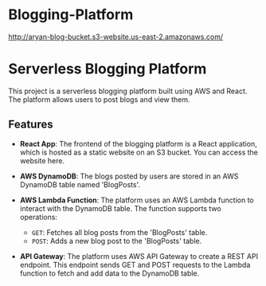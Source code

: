 # Blogging-Platform
http://aryan-blog-bucket.s3-website.us-east-2.amazonaws.com/
# Serverless Blogging Platform

This project is a serverless blogging platform built using AWS and React. The platform allows users to post blogs and view them.

## Features

- **React App**: The frontend of the blogging platform is a React application, which is hosted as a static website on an S3 bucket. You can access the website here.

- **AWS DynamoDB**: The blogs posted by users are stored in an AWS DynamoDB table named 'BlogPosts'.

- **AWS Lambda Function**: The platform uses an AWS Lambda function to interact with the DynamoDB table. The function supports two operations:
  - `GET`: Fetches all blog posts from the 'BlogPosts' table.
  - `POST`: Adds a new blog post to the 'BlogPosts' table.

- **API Gateway**: The platform uses AWS API Gateway to create a REST API endpoint. This endpoint sends GET and POST requests to the Lambda function to fetch and add data to the DynamoDB table.
